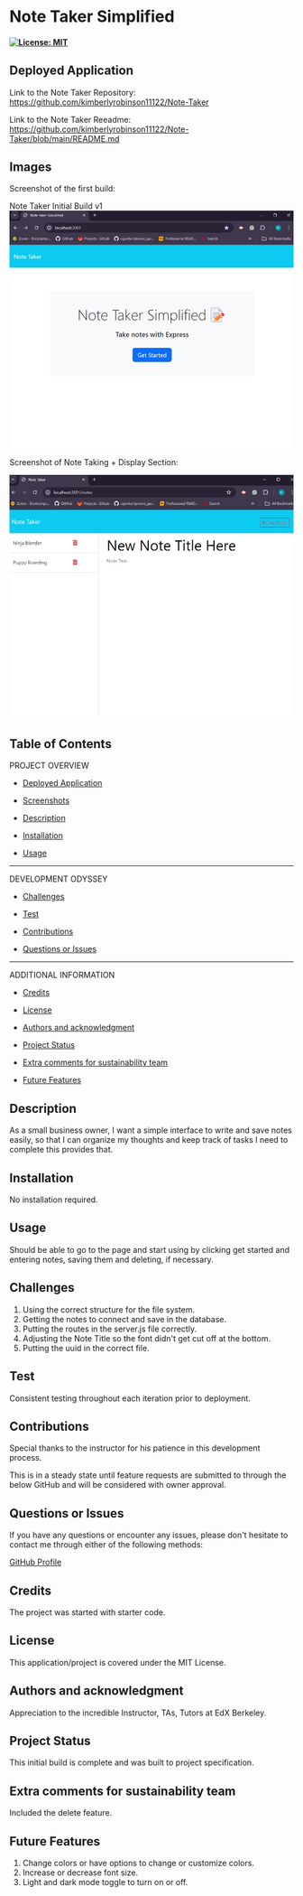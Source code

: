 # Note Taker Simplified

#### [![License: MIT](https://img.shields.io/badge/License-MIT-yellow.svg)](https://opensource.org/licenses/MIT) 

## Deployed Application

Link to the Note Taker Repository: https://github.com/kimberlyrobinson11122/Note-Taker

Link to the Note Taker Reeadme: https://github.com/kimberlyrobinson11122/Note-Taker/blob/main/README.md

## Images

Screenshot of the first build:

Note Taker Initial Build v1 ![screen shot of initial build](./public/assets/images/Note%20Taker%20Initial%20Build%20v1.jpg)

Screenshot of Note Taking + Display Section:

![screen shot of note taking section](./public/assets/images/Note%20Taker%20(Notes%20Displayed%20+%20Enter%20Section)%20v1.jpg)

## Table of Contents

PROJECT OVERVIEW

- [Deployed Application](#deployed-application)

- [Screenshots](#images)

- [Description](#description)

- [Installation](#installation)

- [Usage](#usage)

---------------------

DEVELOPMENT ODYSSEY

- [Challenges](#challenges)

- [Test](#test)

- [Contributions](#contributions)

- [Questions or Issues](#questions-or-issues)

---------------------

ADDITIONAL INFORMATION

- [Credits](#credits)

- [License](#license)

- [Authors and acknowledgment](#authors-and-acknowledgment)

- [Project Status](#project-status)

- [Extra comments for sustainability team](#extra-comments-for-sustainability-team)

- [Future Features](#future-features)


## Description
As a small business owner, I want a simple interface to write and save notes easily, so that I can organize my thoughts and keep track of tasks I need to complete this provides that.


## Installation
No installation required.


## Usage
Should be able to go to the page and start using by clicking get started and entering notes, saving them and deleting, if necessary.


## Challenges

1. Using the correct structure for the file system. 
2. Getting the notes to connect and save in the database.
3. Putting the routes in the server.js file correctly. 
4. Adjusting the Note Title so the font didn't get cut off at the bottom.
5. Putting the uuid in the correct file. 

## Test
Consistent testing throughout each iteration prior to deployment. 

## Contributions
Special thanks to the instructor for his patience in this development process. 

This is in a steady state until feature requests are submitted to through the below GitHub and will be considered with owner approval.

## Questions or Issues
If you have any questions or encounter any issues, please don't hesitate to contact me through either of the following methods:

[GitHub Profile](https://github.com/kimberlyrobinson1122)

## Credits
The project was started with starter code. 

## License
This application/project is covered under the MIT License.

## Authors and acknowledgment
Appreciation to the incredible Instructor, TAs, Tutors at EdX Berkeley.

## Project Status
This initial build is complete and was built to project specification.

## Extra comments for sustainability team
Included the delete feature.

## Future Features
1. Change colors or have options to change or customize colors.
2. Increase or decrease font size.
3. Light and dark mode toggle to turn on or off.
